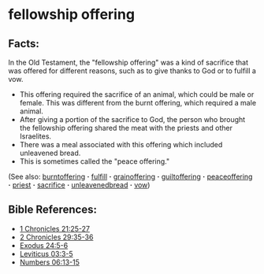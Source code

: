 # fellowship offering #

## Facts: ##

In the Old Testament, the "fellowship offering" was a kind of sacrifice that was offered for different reasons, such as to give thanks to God or to fulfill a vow. 

* This offering required the sacrifice of an animal, which could be male or female. This was different from the burnt offering, which required a male animal.
* After giving a portion of the sacrifice to God, the person who brought the fellowship offering shared the meat with the priests and other Israelites.
* There was a meal associated with this offering which included unleavened bread.
* This is sometimes called the "peace offering."

(See also: [burntoffering](../other/burntoffering.md) **·** [fulfill](../kt/fulfill.md) **·** [grainoffering](../other/grainoffering.md) **·** [guiltoffering](../other/guiltoffering.md) **·** [peaceoffering](../other/peaceoffering.md) **·** [priest](../kt/priest.md) **·** [sacrifice](../other/sacrifice.md) **·** [unleavenedbread](../kt/unleavenedbread.md) **·** [vow](../kt/vow.md))

## Bible References: ##

* [1 Chronicles 21:25-27](https://door43.org/en/bible/notes/1ch/21/25)
* [2 Chronicles 29:35-36](https://door43.org/en/bible/notes/2ch/29/35)
* [Exodus 24:5-6](https://door43.org/en/bible/notes/exo/24/05)
* [Leviticus 03:3-5](https://door43.org/en/bible/notes/lev/03/03)
* [Numbers 06:13-15](https://door43.org/en/bible/notes/num/06/13)

